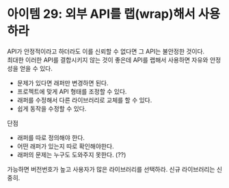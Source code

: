 # 아이템 29: 외부 API를 랩(wrap)해서 사용하라

API가 안정적이라고 하더라도 이를 신뢰할 수 없다면 그 API는 불안정한 것이다.  
최대한 이러한 API를 결합시키지 않는 것이 좋은데 API를 랩해서 사용하면 자유와 안정성을 얻을 수 있다.

- 문제가 있다면 래퍼만 변경하면 된다.
- 프로젝트에 맞게 API 형태를 조정할 수 있다.
- 래퍼를 수정해서 다른 라이브러리로 교체를 할 수 있다.
- 쉽게 동작을 수정할 수 있다.

단점
- 래퍼를 따로 정의해야 한다.
- 어떤 래퍼가 있는지 따로 확인해야한다.
- 래퍼의 문제는 누구도 도와주지 못한다. (??)

가능하면 버전번호가 높고 사용자가 많은 라이브러리를 선택하라. 신규 라이브러리는 신중히.

